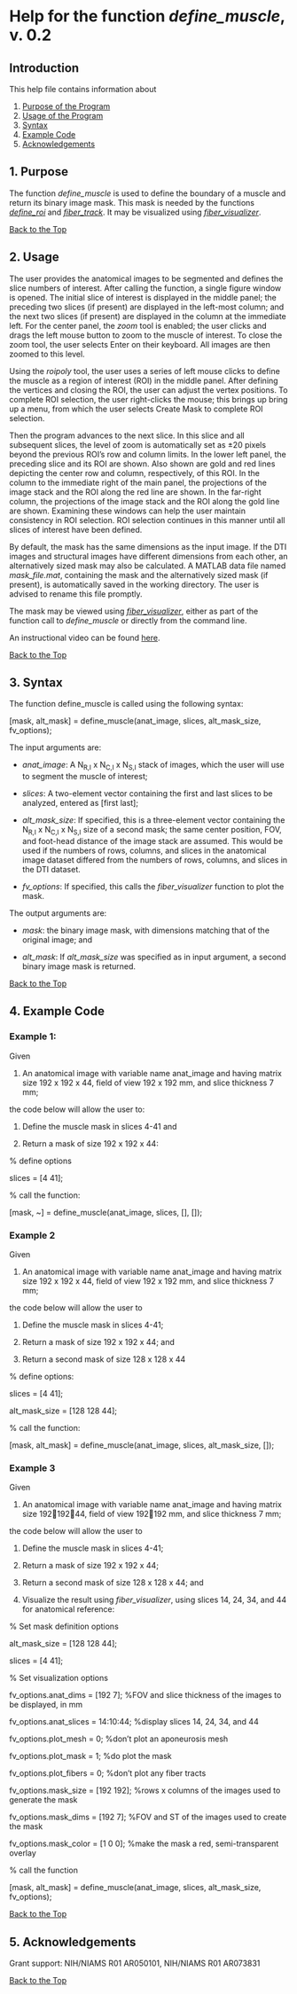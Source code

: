 # Help for the function <i>define_muscle</i>, v. 0.2

## Introduction

This help file contains information about
1) [Purpose of the Program](https://github.com/bdamon/MuscleDTI_Toolbox/blob/master/Help/Help-for-define_muscle.md#1-Purpose)
2) [Usage of the Program](https://github.com/bdamon/MuscleDTI_Toolbox/blob/master/Help/Help-for-define_muscle.md#2-Usage)
3) [Syntax](https://github.com/bdamon/MuscleDTI_Toolbox/blob/master/Help/Help-for-define_muscle.md#3-Syntax)
4) [Example Code](https://github.com/bdamon/MuscleDTI_Toolbox/blob/master/Help/Help-for-define_muscle.md#4-Example-Code)
5) [Acknowledgements](https://github.com/bdamon/MuscleDTI_Toolbox/blob/master/Help/Help-for-define_muscle.md#5-Acknowledgements)


## 1. Purpose

The function <i>define_muscle</i> is used to define the boundary of a muscle and return its binary image mask. This mask is needed by the functions [<i>define_roi</i>](https://github.com/bdamon/MuscleDTI_Toolbox/blob/master/Help/Help-for-define_roi.md) and [<i>fiber_track</i>](https://github.com/bdamon/MuscleDTI_Toolbox/blob/master/Help/Help-for-fiber_track.md). It may be visualized using [<i>fiber_visualizer</i>](https://github.com/bdamon/MuscleDTI_Toolbox/blob/master/Help/Help-for-fiber_visualizer.md). 

[Back to the Top](https://github.com/bdamon/MuscleDTI_Toolbox/blob/master/Help/Help-for-define_muscle.md)

## 2. Usage
The user provides the anatomical images to be segmented and defines the slice numbers of interest.  After calling the function, a single figure window is opened. The initial slice of interest is displayed in the middle panel; the preceding two slices (if present) are displayed in the left-most column; and the next two slices (if present) are displayed in the column at the immediate left. For the center panel, the <i>zoom</i> tool is enabled; the user clicks and drags the left mouse button to zoom to the muscle of interest.  To close the zoom tool, the user selects Enter on their keyboard. All images are then zoomed to this level.

Using the <i>roipoly</i> tool, the user uses a series of left mouse clicks to define the muscle as a region of interest (ROI) in the middle panel. After defining the vertices and closing the ROI, the user can adjust the vertex positions.  To complete ROI selection, the user right-clicks the mouse; this brings up bring up a menu, from which the user selects Create Mask to complete ROI selection.

Then the program advances to the next slice. In this slice and all subsequent slices, the level of zoom is automatically set as ±20 pixels beyond the previous ROI’s row and column limits. In the lower left panel, the preceding slice and its ROI are shown. Also shown are gold and red lines depicting the center row and column, respectively, of this ROI. In the column to the immediate right of the main panel, the projections of the image stack and the ROI along the red line are shown.  In the far-right column, the projections of the image stack and the ROI along the gold line are shown. Examining these windows can help the user maintain consistency in ROI selection. ROI selection continues in this manner until all slices of interest have been defined.

By default, the mask has the same dimensions as the input image. If the DTI images and structural images have different dimensions from each other, an alternatively sized mask may also be calculated.  A MATLAB data file named <i>mask_file.mat</i>, containing the mask and the alternatively sized mask (if present), is automatically saved in the working directory. The user is advised to rename this file promptly.

The mask may be viewed using [<i>fiber_visualizer</i>](https://github.com/bdamon/MuscleDTI_Toolbox/blob/master/Help/Help-for-fiber_visualizer.md), either as part of the function call to <i>define_muscle</i> or directly from the command line.

An instructional video can be found [here](https://youtu.be/jBBAIqV7FeQ).

[Back to the Top](https://github.com/bdamon/MuscleDTI_Toolbox/blob/master/Help/Help-for-define_muscle.md)

## 3. Syntax

The function define_muscle is called using the following syntax:

[mask, alt_mask] = define_muscle(anat_image, slices, alt_mask_size, fv_options);

The input arguments are:

* <i>anat_image</i>: A N<sub>R,I</sub> x N<sub>C,I</sub> x N<sub>S,I</sub> stack of images, which the user will use to segment the muscle of interest;

* <i>slices</i>: A two-element vector containing the first and last slices to be analyzed, entered as [first last];

* <i>alt_mask_size</i>: If specified, this is a three-element vector containing the N<sub>R,I</sub> x N<sub>C,I</sub> x N<sub>S,I</sub> size of a second mask; the same center position, FOV, and foot-head distance of the image stack are assumed. This would be used if the numbers of rows, columns, and slices in the anatomical image dataset differed from the numbers of rows, columns, and slices in the DTI dataset.

* <i>fv_options</i>: If specified, this calls the <i>fiber_visualizer</i> function to plot the mask.

The output arguments are:

* <i>mask</i>: the binary image mask, with dimensions matching that of the original image; and

* <i>alt_mask</i>: If <i>alt_mask_size</i> was specified as in input argument, a second binary image mask is returned.

[Back to the Top](https://github.com/bdamon/MuscleDTI_Toolbox/blob/master/Help/Help-for-define_muscle.md)
 

## 4. Example Code

### Example 1:

Given 

1.	An anatomical image with variable name anat_image and having matrix size 192 x 192 x 44, field of view 192 x 192 mm, and slice thickness 7 mm;

the code below will allow the user to:

1.	Define the muscle mask in slices 4-41 and 

2.	Return a mask of size 192 x 192 x 44:

% define options

slices = [4 41];

% call the function:

[mask, ~] = define_muscle(anat_image, slices, [], []);
 
### Example 2
Given 

1.	An anatomical image with variable name anat_image and having matrix size 192 x 192 x 44, field of view 192 x 192 mm, and slice thickness 7 mm;

the code below will allow the user to 

1.	Define the muscle mask in slices 4-41; 

2.	Return a mask of size 192 x 192 x 44; and 

3.	Return a second mask of size 128 x 128 x 44

% define options:

slices = [4 41];

alt_mask_size = [128 128 44];

% call the function: 

[mask, alt_mask] = define_muscle(anat_image, slices, alt_mask_size, []);

### Example 3

Given 

1.	An anatomical image with variable name anat_image and having matrix size 19219244, field of view 192192 mm, and slice thickness 7 mm;

the code below will allow the user to 

1.	Define the muscle mask in slices 4-41; 

2.	Return a mask of size 192 x 192 x 44; 

3.	Return a second mask of size 128 x 128 x 44; and 

4.	Visualize the result using <i>fiber_visualizer</i>, using slices 14, 24, 34, and 44 for anatomical reference:

% Set mask definition options

alt_mask_size = [128 128 44];

slices = [4 41];

% Set visualization options

fv_options.anat_dims = [192 7]; %FOV and slice thickness of the images to be displayed, in mm

fv_options.anat_slices = 14:10:44; %display slices 14, 24, 34, and 44 

fv_options.plot_mesh = 0; %don’t plot an aponeurosis mesh

fv_options.plot_mask = 1; %do plot the mask

fv_options.plot_fibers = 0; %don’t plot any fiber tracts

fv_options.mask_size = [192 192]; %rows x columns of the images used to generate the mask

fv_options.mask_dims = [192 7]; %FOV and ST of the images used to create the mask

fv_options.mask_color = [1 0 0]; %make the mask a red, semi-transparent overlay

% call the function

 [mask, alt_mask] = define_muscle(anat_image, slices, alt_mask_size, fv_options); 

[Back to the Top](https://github.com/bdamon/MuscleDTI_Toolbox/blob/master/Help/Help-for-define_muscle.md)

## 5. Acknowledgements

Grant support: NIH/NIAMS R01 AR050101, NIH/NIAMS R01 AR073831

[Back to the Top](https://github.com/bdamon/MuscleDTI_Toolbox/blob/master/Help/Help-for-define_muscle.md)
 
